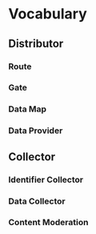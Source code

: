 
# Vocabulary

## Distributor

### Route
### Gate
### Data Map
### Data Provider

## Collector

### Identifier Collector
### Data Collector
### Content Moderation
